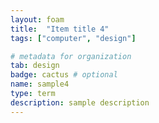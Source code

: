 ```yaml
---
layout: foam
title:  "Item title 4"
tags: ["computer", "design"]

# metadata for organization
tab: design
badge: cactus # optional
name: sample4
type: term
description: sample description
---
```


